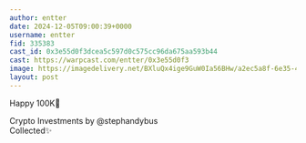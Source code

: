 ```yaml
---
author: entter
date: 2024-12-05T09:00:39+0000
username: entter
fid: 335383
cast_id: 0x3e55d0f3dcea5c597d0c575cc96da675aa593b44
cast: https://warpcast.com/entter/0x3e55d0f3
image: https://imagedelivery.net/BXluQx4ige9GuW0Ia56BHw/a2ec5a8f-6e35-4020-b7d9-bd6ce6b7cc00/original
layout: post
---
```

Happy 100K🎉  
  
Crypto Investments by @stephandybus   
Collected✨  

<img src='https://imagedelivery.net/BXluQx4ige9GuW0Ia56BHw/a2ec5a8f-6e35-4020-b7d9-bd6ce6b7cc00/original' alt='' referrerpolicy='no-referrer'/>
